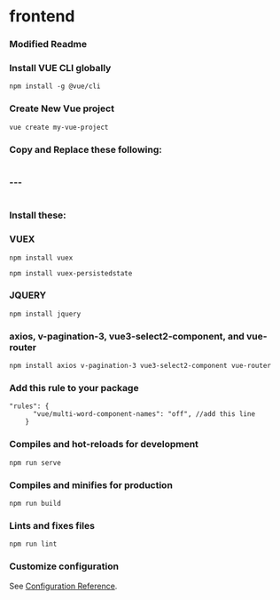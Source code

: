 # frontend


### Modified Readme

### Install VUE CLI globally
```
npm install -g @vue/cli
```

### Create New Vue project
```
vue create my-vue-project
```

### Copy and Replace these following:
```public
```
### ---

```src
```

### Install these:


### VUEX
```
npm install vuex
```

```
npm install vuex-persistedstate
```

### JQUERY
```
npm install jquery
```

###  axios, v-pagination-3, vue3-select2-component, and vue-router
```
npm install axios v-pagination-3 vue3-select2-component vue-router
```

### Add this rule to your package
```
"rules": {
      "vue/multi-word-component-names": "off", //add this line
    }
```    


### Compiles and hot-reloads for development
```
npm run serve
```

### Compiles and minifies for production
```
npm run build
```

### Lints and fixes files
```
npm run lint
```

### Customize configuration
See [Configuration Reference](https://cli.vuejs.org/config/).

